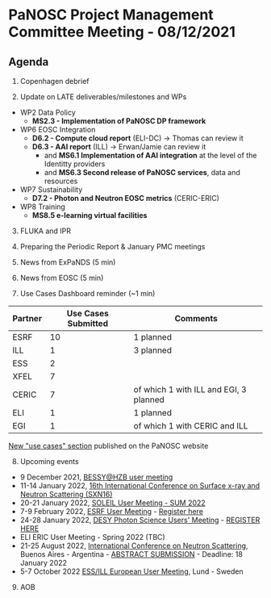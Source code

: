 PaNOSC Project Management Committee Meeting - 08/12/2021 
=========================================================

Agenda
------	

1. Copenhagen debrief

2. Update on LATE deliverables/milestones and WPs
* WP2 Data Policy
  * **MS2.3 - Implementation of PaNOSC DP framework**
* WP6 EOSC Integration
  * **D6.2 - Compute cloud report** (ELI-DC) -> Thomas can review it
  * **D6.3 - AAI report** (ILL) -> Erwan/Jamie can review it
    * and **MS6.1 Implementation of AAI integration** at the level of the Identitty providers
    * and **MS6.3 Second release of PaNOSC services**, data and resources 
* WP7 Sustainability
  * **D7.2 - Photon and Neutron EOSC metrics** (CERIC-ERIC)
* WP8 Training
  * **MS8.5 e-learning virtual facilities**

3. FLUKA and IPR

4. Preparing the Periodic Report & January PMC meetings

5. News from ExPaNDS (5 min)

6. News from EOSC (5 min)

7. Use Cases Dashboard reminder (~1 min)

| Partner | Use Cases Submitted | Comments |
| ------- | ------------------- | -------- |
| ESRF  |  10  | 1 planned   |
| ILL   |  1  | 3 planned  | of which 1 w CERIC and EGI)
| ESS   |  2  |   |
| XFEL  |  7  |   |
| CERIC |  7  | of which 1 with ILL and EGI, 3 planned |
| ELI   |  1  | 1 planned  |
| EGI   |  1  | of which 1 with CERIC and ILL | 

[New "use cases" section](https://www.panosc.eu/all-use-cases/) published on the PaNOSC website

8. Upcoming events
* 9 December 2021, [BESSY@HZB user meeting](https://www.helmholtz-berlin.de/user/contact---events/user-meeting/index_en.html)
* 11-14 January 2022, [16th International Conference on Surface x-ray and Neutron Scattering (SXN16)](https://www.sxns16.org/) 
* 20-21 January 2022, [SOLEIL User Meeting - SUM 2022](https://www.synchrotron-soleil.fr/en/events/sum-2022)
* 7-9 February 2022, [ESRF User Meeting](https://www.esrf.fr/home/events/conferences/content/area-events/esrf-events-list/user-meeting-2022.html) - [Register here](https://events.esrf.fr/misapps/workshops/login.do)
* 24-28 January 2022, [DESY Photon Science Users' Meeting](https://photon-science.desy.de/users_area/users'_meeting/index_eng.html) - [REGISTER HERE](https://indico.desy.de/event/32411/)
* ELI ERIC User Meeting - Spring 2022 (TBC)
* 21-25 August 2022, [International Conference on Neutron Scattering](https://icns2022.org/), Buenos Aires - Argentina - [ABSTRACT SUBMISSION](https://www.eventweb.com.br/icns2022/home-event/) - Deadline: 18 January 2022
* 5-7 October 2022 [ESS/ILL European User Meeting](http://www.neutrons4europe.com/), Lund - Sweden

9. AOB
